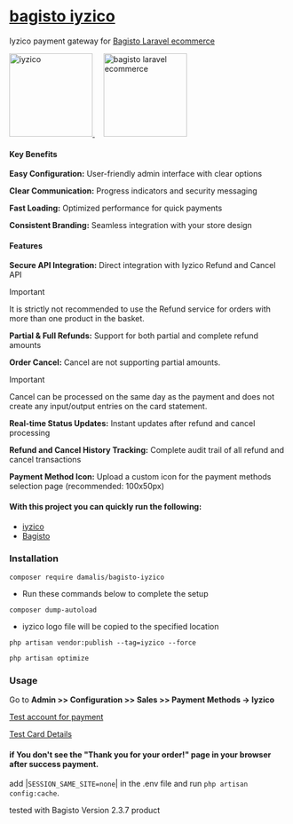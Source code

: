 # [bagisto iyzico](https://github.com/damalis/bagisto-iyzico)

Iyzico payment gateway for [Bagisto Laravel ecommerce](https://bagisto.com/)

<p align="left">
<a href="https://www.iyzico.com/" target="_blank" rel="noreferrer"> <img src="https://avatars.githubusercontent.com/u/3815564?s=200&v=4" alt="iyzico" width="150px" /> </a>&nbsp;&nbsp;&nbsp;
<a href="https://bagisto.com/" target="_blank" rel="noreferrer"> <img src="https://avatars.githubusercontent.com/u/43133047?s=200&v=4" alt="bagisto laravel ecommerce" width="150px" /> </a>
</p>

#### Key Benefits

**Easy Configuration:** User-friendly admin interface with clear options

**Clear Communication:** Progress indicators and security messaging

**Fast Loading:** Optimized performance for quick payments

**Consistent Branding:** Seamless integration with your store design

#### Features

**Secure API Integration:** Direct integration with Iyzico Refund and Cancel API

> [!IMPORTANT]
> It is strictly not recommended to use the Refund service for orders with more than one product in the basket.

**Partial & Full Refunds:** Support for both partial and complete refund amounts

**Order Cancel:** Cancel are not supporting partial amounts.

> [!IMPORTANT]
> Cancel can be processed on the same day as the payment and does not create any input/output entries on the card statement.

**Real-time Status Updates:** Instant updates after refund and cancel processing

**Refund and Cancel History Tracking:** Complete audit trail of all refund and cancel transactions

**Payment Method Icon:** Upload a custom icon for the payment methods selection page (recommended: 100x50px)

#### With this project you can quickly run the following:

- [iyzico](https://github.com/iyzico/iyzipay-php)
- [Bagisto](https://github.com/bagisto)

### Installation

```
composer require damalis/bagisto-iyzico
```

- Run these commands below to complete the setup

```
composer dump-autoload
```

- iyzico logo file will be copied to the specified location

```
php artisan vendor:publish --tag=iyzico --force
```

```
php artisan optimize
```

### Usage

Go to **Admin >> Configuration >> Sales >> Payment Methods -> Iyzico**

[Test account for payment](https://sandbox-merchant.iyzipay.com/auth/login)

[Test Card Details](https://docs.iyzico.com/en/add-ons/test-cards)


#### if You don't see the "Thank you for your order!" page in your browser after success payment.

add |```SESSION_SAME_SITE=none```| in the .env file and run ```php artisan config:cache```.

tested with Bagisto Version 2.3.7 product
